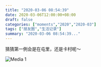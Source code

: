 ```yaml
---
title: "2020-03-06 08:54:39"
date: 2020-03-06T12:00:00+08:00
draft: false
categories: ["moments","2020","2020-03"]
tags: ["朋友圈","生活记录"]
summary: "2020-03-06 08:54:39..."
---
```


猜猜第一例会是在屯里，还是卡村呢～

![Media 1](/Moments/photos/2020-03-06/202003060854390.jpg)

